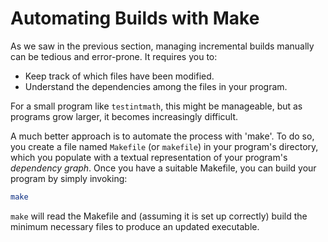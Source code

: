 # Automating Builds with Make

As we saw in the previous section, managing incremental builds manually can be tedious and error-prone. It requires you to:

* Keep track of which files have been modified.
* Understand the dependencies among the files in your program.

For a small program like `testintmath`, this might be manageable, but as programs grow larger, it becomes increasingly difficult.

A much better approach is to automate the process with 'make'. To do so, you create a file named `Makefile` (or `makefile`) in your program's directory, which you populate with a textual representation of your program's _dependency graph_. Once you have a suitable Makefile, you can build your program by simply invoking:

```bash
make
```

`make` will read the Makefile and (assuming it is set up correctly) build the minimum necessary files to produce an updated executable.

